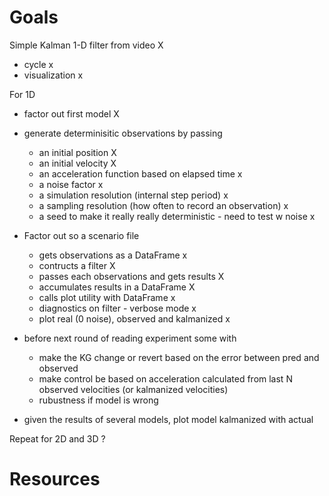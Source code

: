 # Goals
Simple Kalman 1-D filter from video X
 * cycle x
 * visualization x
 
For 1D
 * factor out first model  X
 
 * generate determinisitic observations by passing
   * an initial position X
   * an initial velocity X
   * an acceleration function  based on elapsed time x
   * a noise factor x 
   * a simulation resolution (internal step period) x
   * a sampling resolution (how often to record an observation) x
   * a seed to make it really really deterministic - need to test w noise x
   
 * Factor out so a scenario file
   * gets observations as a DataFrame x
   * contructs a filter X
   * passes each observations and gets results X
   * accumulates results in a DataFrame X
   * calls plot utility with DataFrame x
   * diagnostics on filter - verbose mode x
   * plot real (0 noise), observed and kalmanized x
   
* before next round of reading experiment some with 
  * make the KG change or revert based on the error between pred and observed
  * make control be based on acceleration calculated from last N observed velocities (or kalmanized velocities)
  * rubustness if model is wrong
  
* given the results of several models, plot model kalmanized with actual

Repeat for 2D and 3D ?

# Resources
